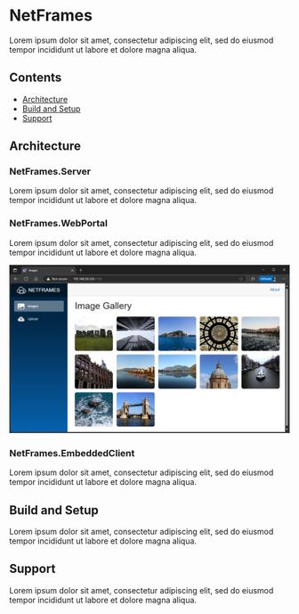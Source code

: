 # NetFrames

Lorem ipsum dolor sit amet, consectetur adipiscing elit, sed do eiusmod tempor incididunt ut labore et dolore magna aliqua.

## Contents

* [Architecture](#architecture)
* [Build and Setup](#build-and-setup)
* [Support](#support)

## Architecture

### NetFrames.Server

Lorem ipsum dolor sit amet, consectetur adipiscing elit, sed do eiusmod tempor incididunt ut labore et dolore magna aliqua.

### NetFrames.WebPortal

Lorem ipsum dolor sit amet, consectetur adipiscing elit, sed do eiusmod tempor incididunt ut labore et dolore magna aliqua.

[![Meadow.Desktop.Samples](Assets/netframes-portal.png)](/Source/Meadow.Desktop.Samples/)

### NetFrames.EmbeddedClient

Lorem ipsum dolor sit amet, consectetur adipiscing elit, sed do eiusmod tempor incididunt ut labore et dolore magna aliqua.

## Build and Setup

Lorem ipsum dolor sit amet, consectetur adipiscing elit, sed do eiusmod tempor incididunt ut labore et dolore magna aliqua.

## Support

Lorem ipsum dolor sit amet, consectetur adipiscing elit, sed do eiusmod tempor incididunt ut labore et dolore magna aliqua.

